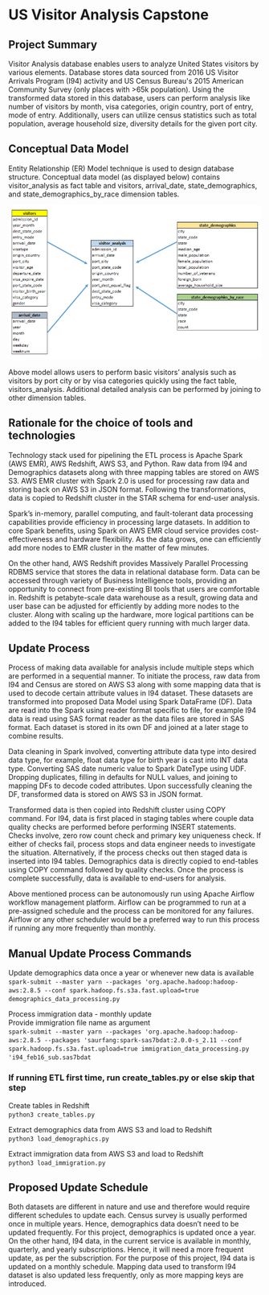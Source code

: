 # **US Visitor Analysis Capstone**
## **Project Summary**
Visitor Analysis database enables users to analyze United States visitors by various elements. Database stores data sourced from 2016 US Visitor Arrivals Program (I94) activity and US Census Bureau's 2015 American Community Survey (only places with >65k population). Using the transformed data stored in this database, users can perform analysis like number of visitors by month, visa categories, origin country, port of entry, mode of entry. Additionally, users can utilize census statistics such as total population, average household size, diversity details for the given port city.

## **Conceptual Data Model**
Entity Relationship (ER) Model technique is used to design database structure. Conceptual data model (as displayed below) contains visitor_analysis as fact table and visitors, arrival_date, state_demographics, and state_demographics_by_race dimension tables. 

![](Data_Model.png)

Above model allows users to perform basic visitors’ analysis such as visitors by port city or by visa categories quickly using the fact table, visitors_analysis. Additional detailed analysis can be performed by joining to other dimension tables.

## **Rationale for the choice of tools and technologies**
Technology stack used for pipelining the ETL process is Apache Spark (AWS EMR), AWS Redshift, AWS S3, and Python. Raw data from I94 and Demographics datasets along with three mapping tables are stored on AWS S3. AWS EMR cluster with Spark 2.0 is used for processing raw data and storing back on AWS S3 in JSON format. Following the transformations, data is copied to Redshift cluster in the STAR schema for end-user analysis. 

Spark’s in-memory, parallel computing, and fault-tolerant data processing capabilities provide efficiency in processing large datasets. In addition to core Spark benefits, using Spark on AWS EMR cloud service provides cost-effectiveness and hardware flexibility. As the data grows, one can efficiently add more nodes to EMR cluster in the matter of few minutes.

On the other hand, AWS Redshift provides Massively Parallel Processing RDBMS service that stores the data in relational database form. Data can be accessed through variety of Business Intelligence tools, providing an opportunity to connect from pre-existing BI tools that users are comfortable in. Redshift is petabyte-scale data warehouse as a result, growing data and user base can be adjusted for efficiently by adding more nodes to the cluster. Along with scaling up the hardware, more logical partitions can be added to the I94 tables for efficient query running with much larger data. 

## **Update Process**
Process of making data available for analysis include multiple steps which are performed in a sequential manner. To initiate the process, raw data from I94 and Census are stored on AWS S3 along with some mapping data that is used to decode certain attribute values in I94 dataset. These datasets are transformed into proposed Data Model using Spark DataFrame (DF). Data are read into the Spark using reader format specific to file, for example I94 data is read using SAS format reader as the data files are stored in SAS format. Each dataset is stored in its own DF and joined at a later stage to combine results.

Data cleaning in Spark involved, converting attribute data type into desired data type, for example, float data type for birth year is cast into INT data type. Converting SAS date numeric value to Spark DateType using UDF. Dropping duplicates, filling in defaults for NULL values, and joining to mapping DFs to decode coded attributes. Upon successfully cleaning the DF, transformed data is stored on AWS S3 in JSON format.

Transformed data is then copied into Redshift cluster using COPY command. For I94, data is first placed in staging tables where couple data quality checks are performed before performing INSERT statements. Checks involve, zero row count check and primary key uniqueness check. If either of checks fail, process stops and data engineer needs to investigate the situation. Alternatively, if the process checks out then staged data is inserted into I94 tables. Demographics data is directly copied to end-tables using COPY command followed by quality checks. Once the process is complete successfully, data is available to end-users for analysis.

Above mentioned process can be autonomously run using Apache Airflow workflow management platform. Airflow can be programmed to run at a pre-assigned schedule and the process can be monitored for any failures. Airflow or any other scheduler would be a preferred way to run this process if running any more frequently than monthly.

## **Manual Update Process Commands**  
Update demographics data once a year or whenever new data is available  
`spark-submit --master yarn --packages 'org.apache.hadoop:hadoop-aws:2.8.5 --conf spark.hadoop.fs.s3a.fast.upload=true demographics_data_processing.py`  

Process immigration data - monthly update  
Provide immigration file name as argument  
`spark-submit --master yarn --packages 'org.apache.hadoop:hadoop-aws:2.8.5 --packages 'saurfang:spark-sas7bdat:2.0.0-s_2.11 --conf spark.hadoop.fs.s3a.fast.upload=true immigration_data_processing.py 'i94_feb16_sub.sas7bdat`  

### If running ETL first time, run create_tables.py or else skip that step  
Create tables in Redshift  
`python3 create_tables.py`  

Extract demographics data from AWS S3 and load to Redshift  
`python3 load_demographics.py`  

Extract immigration data from AWS S3 and load to Redshift  
`python3 load_immigration.py`  

## **Proposed Update Schedule**
Both datasets are different in nature and use and therefore would require different schedules to update each. Census survey is usually performed once in multiple years. Hence, demographics data doesn’t need to be updated frequently. For this project, demographics is updated once a year. On the other hand, I94 data, in the current service is available in monthly, quarterly, and yearly subscriptions. Hence, it will need a more frequent update, as per the subscription. For the purpose of this project, I94 data is updated on a monthly schedule. Mapping data used to transform I94 dataset is also updated less frequently, only as more mapping keys are introduced. 
